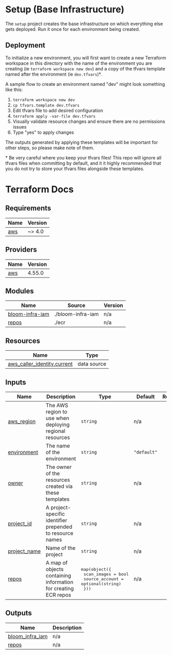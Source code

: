 # Setup (Base Infrastructure)

The `setup` project creates the base infrastructure on which everything else gets deployed. Run it once for each environment being created.

## Deployment

To initialize a new environment, you will first want to create a new Terraform workspace in this directory with the name of the environment you are creating (ie `terraform workspace new dev`) and a copy of the tfvars template named after the environment (ie `dev.tfvars`)\*.

A sample flow to create an environment named "dev" might look something like this:

1. `terraform workspace new dev`
2. `cp tfvars.template dev.tfvars`
3. Edit tfvars file to add desired configuration
4. `terraform apply -var-file dev.tfvars`
5. Visually validate resource changes and ensure there are no permissions issues
6. Type "yes" to apply changes

The outputs generated by applying these templates will be important for other steps, so please make note of them.

\* Be very careful where you keep your tfvars files! This repo will ignore all tfvars files when committing by default, and it it highly recommended that you do not try to store your tfvars files alongside these templates.

# Terraform Docs

<!-- Do not edit below this line! -->
<!-- BEGIN_TF_DOCS -->
## Requirements

| Name | Version |
|------|---------|
| <a name="requirement_aws"></a> [aws](#requirement\_aws) | ~> 4.0 |

## Providers

| Name | Version |
|------|---------|
| <a name="provider_aws"></a> [aws](#provider\_aws) | 4.55.0 |

## Modules

| Name | Source | Version |
|------|--------|---------|
| <a name="module_bloom-infra-iam"></a> [bloom-infra-iam](#module\_bloom-infra-iam) | ./bloom-infra-iam | n/a |
| <a name="module_repos"></a> [repos](#module\_repos) | ./ecr | n/a |

## Resources

| Name | Type |
|------|------|
| [aws_caller_identity.current](https://registry.terraform.io/providers/hashicorp/aws/latest/docs/data-sources/caller_identity) | data source |

## Inputs

| Name | Description | Type | Default | Required |
|------|-------------|------|---------|:--------:|
| <a name="input_aws_region"></a> [aws\_region](#input\_aws\_region) | The AWS region to use when deploying regional resources | `string` | n/a | yes |
| <a name="input_environment"></a> [environment](#input\_environment) | The name of the environment | `string` | `"default"` | no |
| <a name="input_owner"></a> [owner](#input\_owner) | The owner of the resources created via these templates | `string` | n/a | yes |
| <a name="input_project_id"></a> [project\_id](#input\_project\_id) | A project-specific identifier prepended to resource names | `string` | n/a | yes |
| <a name="input_project_name"></a> [project\_name](#input\_project\_name) | Name of the project | `string` | n/a | yes |
| <a name="input_repos"></a> [repos](#input\_repos) | A map of objects containing information for creating ECR repos | <pre>map(object({<br>    scan_images    = bool<br>    source_account = optional(string)<br>  }))</pre> | n/a | yes |

## Outputs

| Name | Description |
|------|-------------|
| <a name="output_bloom_infra_iam"></a> [bloom\_infra\_iam](#output\_bloom\_infra\_iam) | n/a |
| <a name="output_repos"></a> [repos](#output\_repos) | n/a |
<!-- END_TF_DOCS -->
